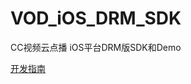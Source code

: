 # VOD_iOS_DRM_SDK

CC视频云点播 iOS平台DRM版SDK和Demo

[开发指南](https://github.com/CCVideo/VOD_iOS_DRM_SDK/wiki)
